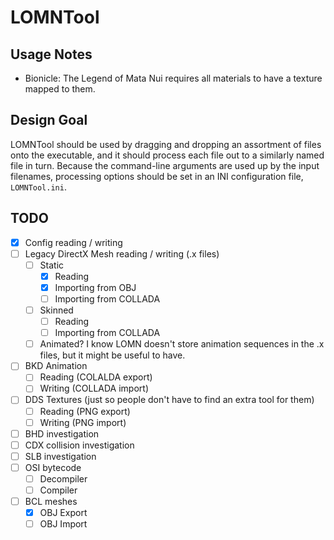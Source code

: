 ﻿LOMNTool
========

Usage Notes
-----------

- Bionicle: The Legend of Mata Nui requires all materials to have a texture mapped to them.

Design Goal
-----------

LOMNTool should be used by dragging and dropping an assortment of files onto the executable, and it should process each file out to a similarly named file in turn. Because the command-line arguments are used up by the input filenames, processing options should be set in an INI configuration file, `LOMNTool.ini`.

TODO
----
 - [X] Config reading / writing
 - [ ] Legacy DirectX Mesh reading / writing (.x files)
   - [ ] Static
     - [X] Reading
     - [X] Importing from OBJ
     - [ ] Importing from COLLADA
   - [ ] Skinned
     - [ ] Reading
     - [ ] Importing from COLLADA
   - [ ] Animated? I know LOMN doesn't store animation sequences in the .x files, but it might be useful to have.
 - [ ] BKD Animation
   - [ ] Reading (COLALDA export)
   - [ ] Writing (COLLADA import)
 - [ ] DDS Textures (just so people don't have to find an extra tool for them)
   - [ ] Reading (PNG export)
   - [ ] Writing (PNG import)
 - [ ] BHD investigation
 - [ ] CDX collision investigation
 - [ ] SLB investigation
 - [ ] OSI bytecode
   - [ ] Decompiler
   - [ ] Compiler
 - [ ] BCL meshes
   - [X] OBJ Export
   - [ ] OBJ Import